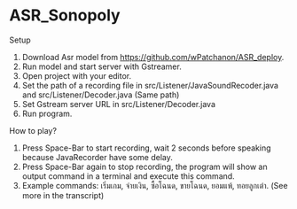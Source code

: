 # ASR_Sonopoly

Setup
  1. Download Asr model from https://github.com/wPatchanon/ASR_deploy.
  2. Run model and start server with Gstreamer.
  3. Open project with your editor.
  4. Set the path of a recording file in src/Listener/JavaSoundRecoder.java and src/Listener/Decoder.java (Same path)
  5. Set Gstream server URL in src/Listener/Decoder.java
  6. Run program.

How to play?
  1. Press Space-Bar to start recording, wait 2 seconds before speaking because JavaRecorder have some delay.
  2. Press Space-Bar again to stop recording, the program will show an output command in a terminal and execute this command.
  3. Example commands: เริ่มเกม, จ่ายเงิน, ซื้อโฉนด, ขายโฉนด, ยอมแพ้, ทอยลูกเต๋า. (See more in the transcript)
